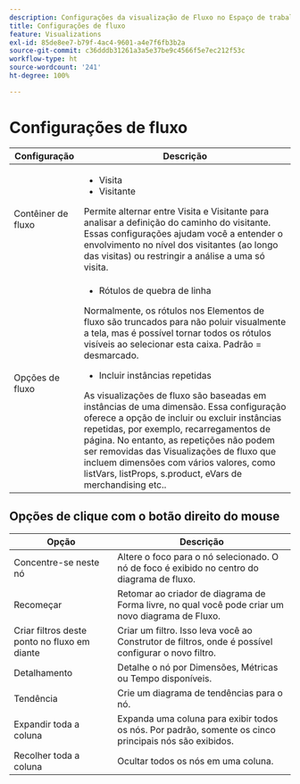 ```yaml
---
description: Configurações da visualização de Fluxo no Espaço de trabalho
title: Configurações de fluxo
feature: Visualizations
exl-id: 85de8ee7-b79f-4ac4-9601-a4e7f6fb3b2a
source-git-commit: c36dddb31261a3a5e37be9c4566f5e7ec212f53c
workflow-type: ht
source-wordcount: '241'
ht-degree: 100%

---
```


# Configurações de fluxo

| Configuração | Descrição |
| --- | --- |
| Contêiner de fluxo | <ul><li>Visita</li><li>Visitante</li></ul> Permite alternar entre Visita e Visitante para analisar a definição do caminho do visitante. Essas configurações ajudam você a entender o envolvimento no nível dos visitantes (ao longo das visitas) ou restringir a análise a uma só visita. |
| Opções de fluxo | <ul><li>Rótulos de quebra de linha</li></ul> Normalmente, os rótulos nos Elementos de fluxo são truncados para não poluir visualmente a tela, mas é possível tornar todos os rótulos visíveis ao selecionar esta caixa.  Padrão = desmarcado.<ul><li>Incluir instâncias repetidas</li></ul> As visualizações de fluxo são baseadas em instâncias de uma dimensão. Essa configuração oferece a opção de incluir ou excluir instâncias repetidas, por exemplo, recarregamentos de página. No entanto, as repetições não podem ser removidas das Visualizações de fluxo que incluem dimensões com vários valores, como listVars, listProps, s.product, eVars de merchandising etc.. |

## Opções de clique com o botão direito do mouse

| Opção | Descrição |
| --- | --- |
| Concentre-se neste nó | Altere o foco para o nó selecionado. O nó de foco é exibido no centro do diagrama de fluxo. |
| Recomeçar | Retomar ao criador de diagrama de Forma livre, no qual você pode criar um novo diagrama de Fluxo. |
| Criar filtros deste ponto no fluxo em diante | Criar um filtro. Isso leva você ao Construtor de filtros, onde é possível configurar o novo filtro. |
| Detalhamento | Detalhe o nó por Dimensões, Métricas ou Tempo disponíveis. |
| Tendência | Crie um diagrama de tendências para o nó. |
| Expandir toda a coluna | Expanda uma coluna para exibir todos os nós. Por padrão, somente os cinco principais nós são exibidos. |
| Recolher toda a coluna | Ocultar todos os nós em uma coluna. |
